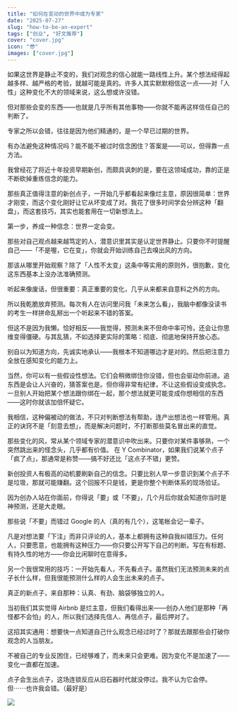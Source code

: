 ```yaml
---
title: "如何在变动的世界中成为专家"
date: "2025-07-27"
slug: "how-to-be-an-expert"
tags: ["创业", "好文推荐"]
cover: "cover.jpg"
icon: "😎"
images: ["cover.jpg"]
---
```

如果这世界是静止不变的，我们对观念的信心就能一路线性上升。某个想法经得起越多样、越严格的考验，就越可能是真的。许多人其实默默相信这一点——对「人性」这种变化不大的领域来说，这么想或许没错。



但对那些会变的东西——也就是几乎所有其他事物——你就不能再这样信任自己的判断了。



专家之所以会错，往往是因为他们精通的，是一个早已过期的世界。



有办法避免这种情况吗？能不能不被过时信念困住？答案是——可以，但得靠一点方法。



我曾经花了将近十年投资早期新创，而颇具讽刺的是，要在这领域成功，靠的正是不断砍掉重练信念的能力。



那些真正值得注意的新创点子，一开始几乎都看起来像烂主意，原因很简单：世界才刚变，而这个变化刚好让它从坏变成了对。我花了很多时间学会分辨这种「翻盘」，而这套技巧，其实也能套用在一切新想法上。



第一步，养成一种信念：世界一定会变。



那些对自己观点越来越笃定的人，潜意识里其实是认定世界静止。只要你不时提醒自己——「不是喔，它在变」，你就会开始训练自己去嗅出风的方向。



那该从哪里开始观察？除了「人性不太变」这条中等实用的原则外，很抱歉，变化这东西基本上没办法准确预测。



听起来像废话，但很重要：真正重要的变化，几乎从来都来自意料之外的方向。



所以我乾脆放弃预测。每次有人在访问里问我「未来怎么看」，我脑中都像没读书的考生一样拼命乱掰出一个听起来不错的答案。



但这不是因为我懒。恰好相反——我觉得，预测未来不但命中率可怜，还会让你思维变得僵硬。与其乱猜，不如选择更实际的策略：彻底、彻底地保持开放心态。



别自以为知道方向，先诚实地承认——我根本不知道哪边才是对的。然后把注意力全放在感知变化的能力上。



当然，你可以有一些假设性想法。它们会稍微绑住你没错，但也会驱动你前进。追东西是会让人兴奋的，猜答案也是。但你得非常有纪律，不让这些假设变成执念。
一旦别人开始把某个想法跟你绑在一起，那个想法就更可能变成你想相信的东西——这时你就该加倍怀疑它。



我相信，这种偏被动的做法，不只对判断想法有帮助，连产出想法也一样管用。真正的诀窍不是「刻意去想」，而是解决问题时，不打断那些莫名冒出来的直觉。



那些变化的风，常从某个领域专家的潜意识中吹出来。只要你对某件事够熟，一个突然跳出来的怪念头，几乎都有价值。
在 Y Combinator，如果我们说某个点子「疯了点」，那通常是称赞——搞不好还比「这点子不错」更赞。



新创投资人有极高的动机要刷新自己的信念。只要比别人早一步意识到某个点子不是垃圾，那就可能赚翻。这个回报不只是钱，更是你整个判断体系的现场验证。



因为创办人站在你面前，你得说「要」或「不要」，几个月后你就会知道你当时是神预测，还是大走眼。



那些说「不要」而错过 Google 的人（真的有几个），这笔帐会记一辈子。



凡是对想法要「下注」而非只评论的人，基本上都拥有这种自我纠错压力。任何人，只要愿意，也能拥有这种压力——你只要公开写下自己的判断。写在有标题、有持久性的地方——你会比闲聊时在意得多。



另一个我很常用的技巧：一开始先看人，不先看点子。虽然我们无法预测未来的点子长什么样，但我很能预测什么样的人会生出未来的点子。



真正的新点子，来自那种：认真、有劲、脑袋够独立的人。



当初我们其实觉得 Airbnb 是烂主意，但我们看得出来——创办人他们是那种「再怪都不会怕」的人，所以我们选择先信人、再信点子，最后押对了。



这招其实通用：想要快一点知道自己什么观念已经过时了？那就去跟那些会打破你观念的人当朋友。



不被自己的专业反困住，已经够难了，而未来只会更难。因为变化不是加速了——变化一直都在加速。



点子会生出点子，这场连锁反应从旧石器时代就没停过。我不认为它会停。
但⋯⋯也许我会错。（最好是）




![](https://prod-files-secure.s3.us-west-2.amazonaws.com/112d0858-5090-4d34-a606-b75eb8d65fd2/46476355-9cf3-4e99-9b7a-3531bc426380/1000202064.png?X-Amz-Algorithm=AWS4-HMAC-SHA256&X-Amz-Content-Sha256=UNSIGNED-PAYLOAD&X-Amz-Credential=ASIAZI2LB466S6RCYHYP%2F20250904%2Fus-west-2%2Fs3%2Faws4_request&X-Amz-Date=20250904T112655Z&X-Amz-Expires=3600&X-Amz-Security-Token=IQoJb3JpZ2luX2VjEPP%2F%2F%2F%2F%2F%2F%2F%2F%2F%2FwEaCXVzLXdlc3QtMiJHMEUCIFSXFJSeDObCb6kGkMmEfaB%2BVRJVqttF4DWzXz7LLZW8AiEArGvpoM27UVTtORP47xgOsQW66ICSMMnpMlXUNfzNTX8q%2FwMIXBAAGgw2Mzc0MjMxODM4MDUiDBEuNlYzJWiinWP8PSrcAyGkH8MEcvekzsEPP8%2FZd2b%2Fy3wUKUZBJEaROfslUbrGAXE0J%2FLHc9bqFqw0fSejP4p2ENdesJp4fe5yuVS%2Ftl1qEwnsmQSyw5ViSGDrm0hvgieNNsL8sLIgjey%2BuhbU3Cnz0iHOmgdY41oZTM19X6AziDv%2Fg0pbTDkiHGudMwkcqtZN83ZSOZ32iK32v8ywBYWTwfdOkqeSNxC4W7NCEOagpNyn9gp8CtU03CAtQpFyNFb1nHVQn%2Bkk51ccGb1NR%2BVE436FoXBVmDw03KJovaFFrGjaKXqWY9lm3RKJ4l4MrRxxuZZqEfZQFnif6ozVLsDIJHCGg6ReToHZYaiuqa7ulP9TDgejAu%2FO6QgGjjRL4sDAe%2FcSdj83lRAby9SrB9X5j92pWFlXubJGZILJvMKWnTujyq7%2FCPZawTIuAQOfnUgRu3MuorYugG8xbOcYBUtniMWr9NC6JtX99lRUEcjZoanuWJAaVQSa0r%2F%2B2W8Ud92sDgftPlb9Rd3w31DcDBwvUB0uyDPJKrslkl9gh8d1ypbytt6A%2FlXvOZQ0DGwoDPi%2BGS0KRLwtwo6GSejE%2B4ugNpB9LT5oUDGrQBwcBM5Noov65s1%2B6IeUnHMtkBUaSxb4a1j9XFXO%2F5J7MNDX5cUGOqUB%2FZl8rZMkeF%2FystZdJ4dTWfjTaLVyaijd3OlJ%2FVrSBDx8uiciFsWtkgW0ZfWh%2F4nkXUKFm8QlFuz7PJVKB8d1WKmSS053Hs%2B4t9EnKFw%2Bty4daPi9uigA75FiMPy%2BMdXnf6BdM%2Favavo094%2FS9bmDpveiIMvAwfkb38T3HEqIRlPfzuphOoz%2FoI7yvE%2B%2FcyBQDf1AtFOg0pBFTuTJUx8lqx8vEaMb&X-Amz-Signature=fceeba58d5945519e5b6f8debcec876719507b7f75690a432672afea8ee0bba7&X-Amz-SignedHeaders=host&x-amz-checksum-mode=ENABLED&x-id=GetObject)

